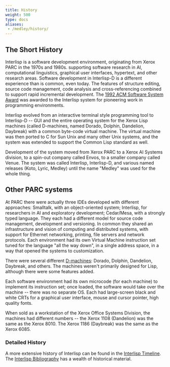 ```yaml
---
title: History
weight: 500
type: docs
aliases:
 - /medley/history/
---
```


## The Short History

Interlisp is a software development environment, originating from Xerox PARC in the 1970s and 1980s. supporting software research in AI, computational linguistics, graphical user interfaces, hypertext, and other research areas. Software development in Interlisp-D is a different experience than is common, even today. The features of structure editing, source code management, code analysis and cross-referencing combined to support rapid incremental development. The [1992 ACM Software System Award](https://awards.acm.org/award-recipients/masinter_3814811) was awarded to the Interlisp system for pioneering work in programming environments.

Interlisp evolved from an interactive terminal style programming tool to Interlisp-D -- GUI and the entire operating system for the Xerox Lisp machines (called D-machines, named Dorado, Dolphin, Dandelion, Daybreak) with a common byte-code virtual machine. The virtual machine was then ported to C for Sun Unix and many other Unix systems, and the system was extended to support the Common Lisp standard as well.

Development of the system moved from Xerox PARC to a Xerox AI Systems division, to a spin-out company called Envos, to a smaller company called Venue. The system was called Interlisp, Interlisp-D, and various named releases (Koto, Lyric, Medley) until the name "Medley" was used for the whole thing.

## Other PARC systems

At PARC there were actually three IDEs developed with different approaches: Smalltalk, with an object-oriented system; Interlisp, for researchers in AI and exploratory development; Cedar/Mesa, with a strongly typed language. They each had a different model for source code management, development and versioning. In common they shared an infrastructure and vision of computing and distributed systems, with support for Ethernet networking, printing, file servers and network protocols. Each environment had its own Virtual Machine instruction set tuned for the language "all the way down", in a single address space, in a way that opened the systems to customization.

There were several different [D-machines](http://www.bitsavers.org/pdf/xerox/parc/Exploring_the_Ethernet_with_Mouse_and_Keyboard_May81.pdf): Dorado, Dolphin, Dandelion, Daybreak, and others. The machines weren't primarily designed for Lisp, although there were some features added.

Each software environment had its own microcode (for each machine)  to implement its instruction set; once loaded, the software would take over the machine -- there was no separate OS. Each had large-screen black and white CRTs for a graphical user interface, mouse and cursor pointer, high quality fonts.

When sold as a workstation of the Xerox Office Systems Division, the machines had different numbers -- the Xerox 1108 (Dandelion) was the same as the Xerox 8010. The Xerox 1186 (Daybreak) was the same as the Xerox 6085.

### Detailed History

A more extensive history of Interlisp can be found in the [Interlisp Timeline](timeline). The [Interlisp Bibliography](bibliography) has a wealth of historical material.
